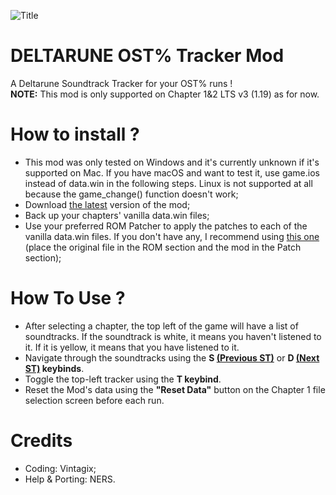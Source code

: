 ![Title](https://github.com/user-attachments/assets/96a19e94-6e4a-4ea9-ab58-13874e8301a1)

# DELTARUNE OST% Tracker Mod
A Deltarune Soundtrack Tracker for your OST% runs !<br>
**NOTE:** This mod is only supported on Chapter 1&2 LTS v3 (1.19) as for now.

# How to install ?
- This mod was only tested on Windows and it's currently unknown if it's supported on Mac. If you have macOS and want to test it, use game.ios instead of data.win in the following steps. Linux is not supported at all because the game_change() function doesn't work;
- Download [the latest](https://github.com/VintagixDev/DELTARUNE_OSTTracker/releases) version of the mod;
- Back up your chapters' vanilla data.win files;
- Use your preferred ROM Patcher to apply the patches to each of the vanilla data.win files. If you don't have any, I recommend using [this one](https://www.marcrobledo.com/RomPatcher.js/) (place the original file in the ROM section and the mod in the Patch section);

# How To Use ?
- After selecting a chapter, the top left of the game will have a list of soundtracks. If the soundtrack is white, it means you haven't listened to it. If it is yellow, it means that you have listened to it.
- Navigate through the soundtracks using the **S <ins>(Previous ST)</ins>** or **D <ins>(Next ST)</ins> keybinds**.
- Toggle the top-left tracker using the **T keybind**.
- Reset the Mod's data using the **"Reset Data"** button on the Chapter 1 file selection screen before each run.

# Credits
- Coding: Vintagix;
- Help & Porting: NERS.
